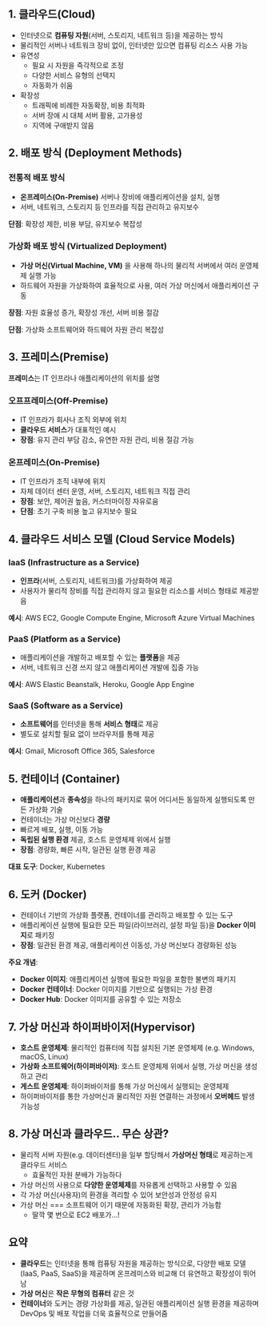 ## **1. 클라우드(Cloud)**

- 인터넷으로 **컴퓨팅 자원**(서버, 스토리지, 네트워크 등)을 제공하는 방식
- 물리적인 서버나 네트워크 장비 없이, 인터넷만 있으면 컴퓨팅 리소스 사용 가능
- 유연성
    - 필요 시 자원을 즉각적으로 조정
    - 다양한 서비스 유형의 선택지
    - 자동화가 쉬움
- 확장성
    - 트래픽에 비례한 자동확장, 비용 최적화
    - 서버 장애 시 대체 서버 활용, 고가용성
    - 지역에 구애받지 않음

## **2. 배포 방식 (Deployment Methods)**

### **전통적 배포 방식**

- **온프레미스(On-Premise)** 서버나 장비에 애플리케이션을 설치, 실행
- 서버, 네트워크, 스토리지 등 인프라를 직접 관리하고 유지보수

**단점**: 확장성 제한, 비용 부담, 유지보수 복잡성

### **가상화 배포 방식 (Virtualized Deployment)**

- **가상 머신(Virtual Machine, VM)** 을 사용해 하나의 물리적 서버에서 여러 운영체제 실행 가능
- 하드웨어 자원을 가상화하여 효율적으로 사용, 여러 가상 머신에서 애플리케이션 구동

**장점**: 자원 효율성 증가, 확장성 개선, 서버 비용 절감

**단점**: 가상화 소프트웨어와 하드웨어 자원 관리 복잡성

## **3. 프레미스(Premise)**

**프레미스**는 IT 인프라나 애플리케이션의 위치를 설명

### **오프프레미스(Off-Premise)**

- IT 인프라가 회사나 조직 외부에 위치
- **클라우드 서비스**가 대표적인 예시
- **장점**: 유지 관리 부담 감소, 유연한 자원 관리, 비용 절감 가능

### **온프레미스(On-Premise)**

- IT 인프라가 조직 내부에 위치
- 자체 데이터 센터 운영, 서버, 스토리지, 네트워크 직접 관리
- **장점**: 보안, 제어권 높음, 커스터마이징 자유로움
- **단점**: 초기 구축 비용 높고 유지보수 필요

## **4. 클라우드 서비스 모델 (Cloud Service Models)**

### **IaaS (Infrastructure as a Service)**

- **인프라**(서버, 스토리지, 네트워크)를 가상화하여 제공
- 사용자가 물리적 장비를 직접 관리하지 않고 필요한 리소스를 서비스 형태로 제공받음

**예시**: AWS EC2, Google Compute Engine, Microsoft Azure Virtual Machines

### **PaaS (Platform as a Service)**

- 애플리케이션을 개발하고 배포할 수 있는 **플랫폼**을 제공
- 서버, 네트워크 신경 쓰지 않고 애플리케이션 개발에 집중 가능

**예시**: AWS Elastic Beanstalk, Heroku, Google App Engine

### **SaaS (Software as a Service)**

- **소프트웨어**를 인터넷을 통해 **서비스 형태**로 제공
- 별도로 설치할 필요 없이 브라우저를 통해 제공

**예시**: Gmail, Microsoft Office 365, Salesforce

## **5. 컨테이너 (Container)**

- **애플리케이션**과 **종속성**을 하나의 패키지로 묶어 어디서든 동일하게 실행되도록 만든 가상화 기술
- 컨테이너는 가상 머신보다 **경량**
- 빠르게 배포, 실행, 이동 가능
- **독립된 실행 환경** 제공, 호스트 운영체제 위에서 실행
- **장점**: 경량화, 빠른 시작, 일관된 실행 환경 제공

**대표 도구**: Docker, Kubernetes

## **6. 도커 (Docker)**

- 컨테이너 기반의 가상화 플랫폼, 컨테이너를 관리하고 배포할 수 있는 도구
- 애플리케이션 실행에 필요한 모든 파일(라이브러리, 설정 파일 등)을 **Docker 이미지**로 패키징
- **장점**: 일관된 환경 제공, 애플리케이션 이동성, 가상 머신보다 경량화된 성능

**주요 개념**:

- **Docker 이미지**: 애플리케이션 실행에 필요한 파일을 포함한 불변의 패키지
- **Docker 컨테이너**: Docker 이미지를 기반으로 실행되는 가상 환경
- **Docker Hub**: Docker 이미지를 공유할 수 있는 저장소

## 7. 가상 머신과 하이퍼바이저(Hypervisor)

- **호스트 운영체제**: 물리적인 컴퓨터에 직접 설치된 기본 운영체제 (e.g. Windows, macOS, Linux)
- **가상화 소프트웨어(하이퍼바이저)**: 호스트 운영체제 위에서 실행, 가상 머신을 생성하고 관리
- **게스트 운영체제**: 하이퍼바이저를 통해 가상 머신에서 실행되는 운영체제
- 하이퍼바이저를 통한 가상머신과 물리적인 자원 연결하는 과정에서 **오버헤드** 발생 가능성

## 8. 가상 머신과 클라우드.. 무슨 상관?

- 물리적 서버 자원(e.g. 데이터센터)을 일부 할당해서 **가상머신 형태**로 제공하는게 클라우드 서비스
    - 효율적인 자원 분배가 가능하다
- 가상 머신의 사용으로 **다양한 운영체제**를 자유롭게 선택하고 사용할 수 있음
- 각 가상 머신(사용자)의 환경을 격리할 수 있어 보안성과 안정성 유지
- 가상 머신 === 소프트웨어 이기 때문에 자동화된 확장, 관리가 가능함
    - 딸깍 몇 번으로 EC2 배포가…!

## 요약

- **클라우드**는 인터넷을 통해 컴퓨팅 자원을 제공하는 방식으로, 다양한 배포 모델(IaaS, PaaS, SaaS)을 제공하며 온프레미스와 비교해 더 유연하고 확장성이 뛰어남
- **가상 머신**은 **작은 무형의 컴퓨터** 같은 것
- **컨테이너**와 도커는 경량 가상화를 제공, 일관된 애플리케이션 실행 환경을 제공하며 DevOps 및 배포 작업을 더욱 효율적으로 만들어줌
